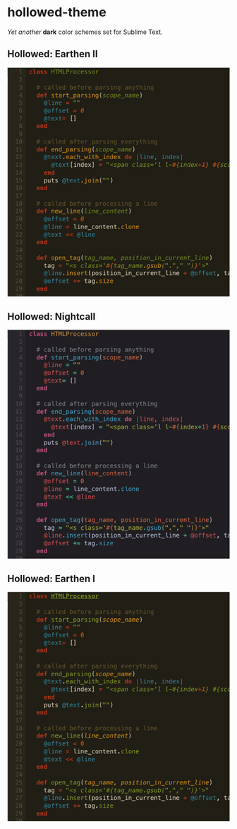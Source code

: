 # hollowed-theme

*Yet another* **dark** color schemes set for Sublime Text.

## Hollowed: Earthen II

![Earthen II](https://github.com/0x414c/hollowed-theme/raw/master/pics/sHEII.png)

## Hollowed: Nightcall

![Nightcall](https://github.com/0x414c/hollowed-theme/raw/master/pics/sHN.png)

## Hollowed: Earthen I

![Earthen I](https://github.com/0x414c/hollowed-theme/raw/master/pics/sHEI.png)
